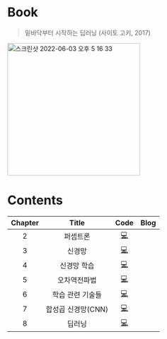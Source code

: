 # Book
> 밑바닥부터 시작하는 딥러닝 (사이토 고키, 2017)
<img width="300" alt="스크린샷 2022-06-03 오후 5 16 33" src="https://user-images.githubusercontent.com/78308684/171816206-7c72400a-ed0d-4564-95e3-a43b6c4a837d.png">

# Contents
| Chapter | Title | Code | Blog |
|:-------:|:-----:|:----:|:----:|
| 2 | 퍼셉트론 | [💻](https://github.com/limeorange/DeepLearning/blob/main/ch02/Chap2.%20%ED%8D%BC%EC%85%89%ED%8A%B8%EB%A1%A0.ipynb) | |
| 3 | 신경망 | [💻](https://github.com/limeorange/DeepLearning/blob/main/ch03/Chap3.%20%EC%8B%A0%EA%B2%BD%EB%A7%9D.ipynb) | | 
| 4 | 신경망 학습 | [💻](https://github.com/limeorange/DeepLearning/blob/main/ch04/chap4.%20%EC%8B%A0%EA%B2%BD%EB%A7%9D%20%ED%95%99%EC%8A%B5.ipynb) | |
| 5 | 오차역전파법 | [💻](https://github.com/limeorange/DeepLearning/blob/main/ch05/chap5.%20%EC%98%A4%EC%B0%A8%EC%97%AD%EC%A0%84%ED%8C%8C%EB%B2%95.ipynb) | |
| 6 | 학습 관련 기술들 | [💻](https://github.com/limeorange/DeepLearning/blob/main/ch06/chap6.%20%ED%95%99%EC%8A%B5%20%EA%B4%80%EB%A0%A8%20%EA%B8%B0%EC%88%A0%EB%93%A4.ipynb) | |
| 7 | 합성곱 신경망(CNN) | [💻](https://github.com/limeorange/DeepLearning/blob/main/ch07/chap7.%20%ED%95%A9%EC%84%B1%EA%B3%B1%20%EC%8B%A0%EA%B2%BD%EB%A7%9D(CNN).ipynb) | |
| 8 | 딥러닝 | [💻](https://github.com/limeorange/DeepLearning/blob/main/ch08/chap8.%20%EB%94%A5%EB%9F%AC%EB%8B%9D.ipynb) | |
